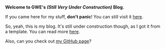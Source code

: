 **Welcome to GWE's *(Still Very Under Construction)* Blog.**

If you came here for my stuff, **don't panic**! You can still visit it [here](https://gamingwithevets.github.io/stuff).

So, yeah, this is my blog. It's still under construction though, as I got it from a template. You can read more [here](https://github.com/gamingwithevets/gamingwithevets.github.io).

Also, can you check out [my GitHub page](https://github.com/gamingwithevets)?
